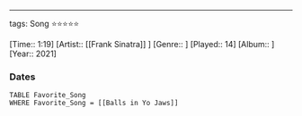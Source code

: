 ---
tags: Song ⭐⭐⭐⭐⭐ 

[Time:: 1:19]
[Artist:: [[Frank Sinatra]] ]
[Genre:: ]
[Played:: 14]
[Album:: ]
[Year:: 2021]
### Dates
````dataview
TABLE Favorite_Song
WHERE Favorite_Song = [[Balls in Yo Jaws]]
````